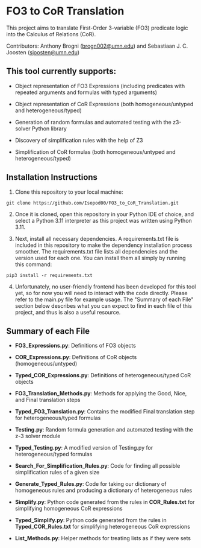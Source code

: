 # FO3 to CoR Translation

This project aims to translate First-Order 3-variable (FO3) predicate logic into the Calculus of Relations (CoR).

Contributors: Anthony Brogni (brogn002@umn.edu) and Sebastiaan J. C. Joosten (sjoosten@umn.edu)

## This tool currently supports:

- Object representation of FO3 Expressions (including predicates with repeated arguments and formulas with typed arguments)

- Object representation of CoR Expressions (both homogeneous/untyped and heterogeneous/typed)

- Generation of random formulas and automated testing with the z3-solver Python library

- Discovery of simplification rules with the help of Z3

- Simplification of CoR formulas (both homogeneous/untyped and heterogeneous/typed)

## Installation Instructions

1. Clone this repository to your local machine:

```
git clone https://github.com/Isopod00/FO3_to_CoR_Translation.git
```

2. Once it is cloned, open this repository in your Python IDE of choice, and select a Python 3.11 interpreter as this project was written using Python 3.11.

3. Next, install all necessary dependencies. A requirements.txt file is included in this repository to make the dependency installation process smoother. The requirements.txt file lists all dependencies and the version used for each one. You can install them all simply by running this command:

```
pip3 install -r requirements.txt
```

4. Unfortunately, no user-friendly frontend has been developed for this tool yet, so for now you will need to interact with the code directly. Please refer to the main.py file for example usage. The "Summary of each File" section below describes what you can expect to find in each file of this project, and thus is also a useful resource.

## Summary of each File

- **FO3_Expressions.py**: Definitions of FO3 objects

- **COR_Expressions.py**: Definitions of CoR objects (homogeneous/untyped)

- **Typed_COR_Expressions.py**: Definitions of heterogeneous/typed CoR objects

- **FO3_Translation_Methods.py**: Methods for applying the Good, Nice, and Final translation steps

- **Typed_FO3_Translation.py**: Contains the modified Final translation step for heterogeneous/typed formulas

- **Testing.py**: Random formula generation and automated testing with the z-3 solver module

- **Typed_Testing.py**: A modified version of Testing.py for heterogeneous/typed formulas

- **Search_For_Simplification_Rules.py**: Code for finding all possible simplification rules of a given size

- **Generate_Typed_Rules.py**: Code for taking our dictionary of homogeneous rules and producing a dictionary of heterogeneous rules

- **Simplify.py**: Python code generated from the rules in **COR_Rules.txt** for simplifying homogeneous CoR expressions

- **Typed_Simplify.py**: Python code generated from the rules in **Typed_COR_Rules.txt** for simplifying heterogeneous CoR expressions

- **List_Methods.py**: Helper methods for treating lists as if they were sets
